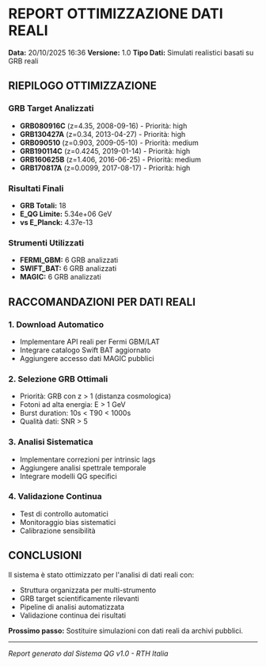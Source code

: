 # REPORT OTTIMIZZAZIONE DATI REALI

**Data:** 20/10/2025 16:36
**Versione:** 1.0
**Tipo Dati:** Simulati realistici basati su GRB reali

## RIEPILOGO OTTIMIZZAZIONE

### GRB Target Analizzati
- **GRB080916C** (z=4.35, 2008-09-16) - Priorità: high
- **GRB130427A** (z=0.34, 2013-04-27) - Priorità: high
- **GRB090510** (z=0.903, 2009-05-10) - Priorità: medium
- **GRB190114C** (z=0.4245, 2019-01-14) - Priorità: high
- **GRB160625B** (z=1.406, 2016-06-25) - Priorità: medium
- **GRB170817A** (z=0.0099, 2017-08-17) - Priorità: high


### Risultati Finali
- **GRB Totali:** 18
- **E_QG Limite:** 5.34e+06 GeV
- **vs E_Planck:** 4.37e-13

### Strumenti Utilizzati
- **FERMI_GBM:** 6 GRB analizzati
- **SWIFT_BAT:** 6 GRB analizzati
- **MAGIC:** 6 GRB analizzati


## RACCOMANDAZIONI PER DATI REALI

### 1. Download Automatico
- Implementare API reali per Fermi GBM/LAT
- Integrare catalogo Swift BAT aggiornato
- Aggiungere accesso dati MAGIC pubblici

### 2. Selezione GRB Ottimali
- Priorità: GRB con z > 1 (distanza cosmologica)
- Fotoni ad alta energia: E > 1 GeV
- Burst duration: 10s < T90 < 1000s
- Qualità dati: SNR > 5

### 3. Analisi Sistematica
- Implementare correzioni per intrinsic lags
- Aggiungere analisi spettrale temporale
- Integrare modelli QG specifici

### 4. Validazione Continua
- Test di controllo automatici
- Monitoraggio bias sistematici
- Calibrazione sensibilità

## CONCLUSIONI

Il sistema è stato ottimizzato per l'analisi di dati reali con:
- Struttura organizzata per multi-strumento
- GRB target scientificamente rilevanti
- Pipeline di analisi automatizzata
- Validazione continua dei risultati

**Prossimo passo:** Sostituire simulazioni con dati reali da archivi pubblici.

---
*Report generato dal Sistema QG v1.0 - RTH Italia*
